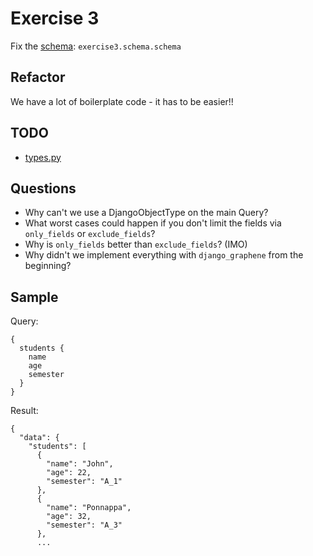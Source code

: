 # Exercise 3

Fix the [schema](https://github.com/Speedy1991/graphql_workshop/blob/master/graphql_workshop/settings.py#L55): `exercise3.schema.schema`

## Refactor

We have a lot of boilerplate code - it has to be easier!!


## TODO

- [types.py](https://github.com/Speedy1991/graphql_workshop/blob/master/exercise3/schema/types.py)

## Questions
- Why can't we use a DjangoObjectType on the main Query?
- What worst cases could happen if you don't limit the fields via `only_fields` or `exclude_fields`?
- Why is `only_fields` better than `exclude_fields`? (IMO)
- Why didn't we implement everything with `django_graphene` from the beginning?


## Sample

Query:
```
{
  students {
    name
    age
    semester
  }
}
```

Result:

```
{
  "data": {
    "students": [
      {
        "name": "John",
        "age": 22,
        "semester": "A_1"
      },
      {
        "name": "Ponnappa",
        "age": 32,
        "semester": "A_3"
      },
      ...
```